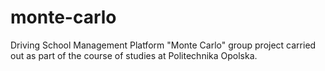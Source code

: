 # monte-carlo
Driving School Management Platform "Monte Carlo" group project carried out as part of the course of studies at Politechnika Opolska.

